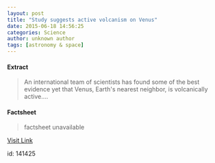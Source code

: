 ```yaml
---
layout: post
title: "Study suggests active volcanism on Venus"
date: 2015-06-18 14:56:25
categories: Science
author: unknown author
tags: [astronomy & space]
---
```



#### Extract
>An international team of scientists has found some of the best evidence yet that Venus, Earth's nearest neighbor, is volcanically active....

#### Factsheet
>factsheet unavailable

[Visit Link](http://phys.org/news353843766.html)

id:  141425
